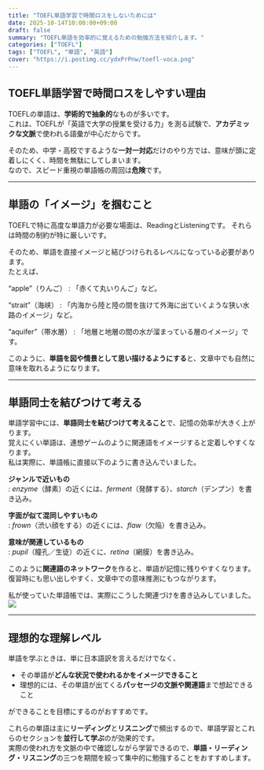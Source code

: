 ```yaml
---
title: "TOEFL単語学習で時間ロスをしないためには"
date: 2025-10-14T10:00:00+09:00
draft: false
summary: "TOEFL単語を効率的に覚えるための勉強方法を紹介します。"
categories: ["TOEFL"]
tags: ["TOEFL", "単語", "英語"]
cover: "https://i.postimg.cc/ydxPrPnw/toefl-voca.png"
---
```


## TOEFL単語学習で時間ロスをしやすい理由

TOEFLの単語は、**学術的で抽象的**なものが多いです。  
これは、TOEFLが「英語で大学の授業を受ける力」を測る試験で、**アカデミックな文脈**で使われる語彙が中心だからです。  

そのため、中学・高校でするような**一対一対応**だけのやり方では、意味が頭に定着しにくく、時間を無駄にしてしまいます。  
なので、スピード重視の単語帳の周回は**危険**です。

---

## 単語の「イメージ」を掴むこと

TOEFLで特に高度な単語力が必要な場面は、ReadingとListeningです。
それらは時間の制約が特に厳しいです。

そのため、単語を直接イメージと結びつけられるレベルになっている必要があります。  
たとえば、

“apple”（りんご）
: 「赤くて丸いりんご」など。  

“strait”（海峡）
: 「内海から陸と陸の間を抜けて外海に出ていくような狭い水路のイメージ」など。 

“aquifer”（帯水層）
: 「地層と地層の間の水が溜まっている層のイメージ」です。 

このように、**単語を図や情景として思い描けるようにする**と、文章中でも自然に意味を取れるようになります。

---

## 単語同士を結びつけて考える

単語学習中には、**単語同士を結びつけて考えること**で、記憶の効率が大きく上がります。  
覚えにくい単語は、連想ゲームのように関連語をイメージすると定着しやすくなります。  
私は実際に、単語帳に直接以下のように書き込んでいました。

**ジャンルで近いもの**  
: _enzyme_（酵素）の近くには、_ferment_（発酵する）、_starch_（デンプン）を書き込み。  

**字面が似て混同しやすいもの**  
: _frown_（渋い顔をする）の近くには、_flaw_（欠陥）を書き込み。 

**意味が関連しているもの**  
: _pupil_（瞳孔／生徒）の近くに、_retina_（網膜）を書き込み。

このように**関連語のネットワーク**を作ると、単語が記憶に残りやすくなります。  
復習時にも思い出しやすく、文章中での意味推測にもつながります。

私が使っていた単語帳では、実際にこうした関連づけを書き込みしていました。  
![](https://i.postimg.cc/02PY6JQP/toefl-voca-with-comment.jpg)

---

## 理想的な理解レベル

単語を学ぶときは、単に日本語訳を言えるだけでなく、

- その単語が**どんな状況で使われるかをイメージできること**  
- 理想的には、その単語が出てくる**パッセージの文脈や関連語**まで想起できること

ができることを目標にするのがおすすめです。

これらの単語は主に**リーディング**と**リスニング**で頻出するので、単語学習とこれらのセクションを**並行して学ぶ**のが効果的です。  
実際の使われ方を文脈の中で確認しながら学習できるので、**単語・リーディング・リスニング**の三つを期間を絞って集中的に勉強することをおすすめします。


